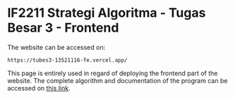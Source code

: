 # IF2211 Strategi Algoritma - Tugas Besar 3 - Frontend

The website can be accessed on:
```
https://tubes3-13521116-fe.vercel.app/
```

This page is entirely used in regard of deploying the frontend part of the website. The complete algorithm and documentation of the program can be accessed on 
[this link](https://github.com/NicholasLiem/Tubes3_13521116_BE).